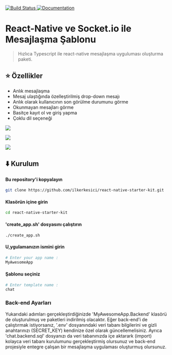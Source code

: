 <p>
  <a href="https://github.com/ilkerkesici/react-native-starter-kit/blob/master/template/chat/README.tr.md">
    <img alt="Build Status" src="https://img.shields.io/static/v1?label=dil&message=tr&color=red" target="_blank" />
 </a>
  <a href="https://github.com/ilkerkesici/react-native-starter-kit/blob/master/template/chat/README.md">
    <img alt="Documentation" src="https://img.shields.io/static/v1?label=lang&message=en&color=blue" target="_blank" />
  </a>
</p>

# React-Native ve Socket.io ile Mesajlaşma Şablonu 

> Hızlıca Typescript ile react-native mesajlaşma uyguluması oluşturma paketi.

## :star: Özellikler

- Anlık mesajlaşma
- Mesaj ulaştığında özelleştirilmiş drop-down mesajı
- Anlık olarak kullanıcının son görülme durumunu görme
- Okunmayan mesajları görme
- Basitçe kayıt ol ve giriş yapma
- Çoklu dil seçeneği


![](./assets/dropdown_usage.gif)

![](./assets/online_status.gif)

![](./assets/info_read.gif)


## :arrow_down: Kurulum

#### Bu repository'i kopyalayın

```sh
git clone https://github.com/ilkerkesici/react-native-starter-kit.git
```
#### Klasörün içine girin

```sh
cd react-native-starter-kit
```
#### 'create_app.sh' dosyasını çalıştırın

```sh
./create_app.sh
```
#### U,ygulamanızın ismini girin

```sh
# Enter your app name :
MyAwesomeApp
```
#### Şablonu seçiniz

```sh
# Enter template name :
chat
```
### Back-end Ayarları
Yukarıdaki adımları gerçekleştirdiğinizde 'MyAwesomeApp.Backend' klasörü de oluşturulmuş ve paketleri indirilmiş olacaktır. Eğer back-end'i de çalıştırmak istiyorsanız, '.env' dosyanındaki veri tabanı bilgilerini ve gizli anahtarınızı (SECRET_KEY) kendinize özel olarak güncellemelisiniz. Ayrıca 'chat.backend.sql' dosyanızı da veri tabanınızda içe aktarark (import) kolayca veri tabanı kurulumunu gerçekleştirmiş olursunuz ve back-end projesiyle entegre çalışan bir mesajlaşma uygulaması oluşturmuş olursunuz.


